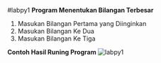 #labpy1
**Program Menentukan Bilangan Terbesar**
1) Masukan Bilangan Pertama yang Diinginkan
2) Masukan Bilangan Ke Dua
3) Masukan Bilangan Ke Tiga

**Contoh Hasil Runing Program**
![labpy1](https://user-images.githubusercontent.com/45659195/52639475-37054400-2e89-11e9-8de9-9432597ef591.png)
